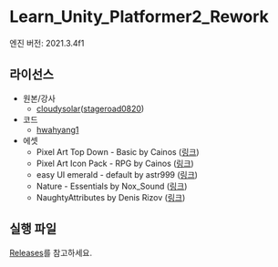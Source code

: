 # Learn_Unity_Platformer2_Rework

엔진 버전: 2021.3.4f1

## 라이선스

- 원본/강사
    - [cloudysolar](https://github.com/cloudysolar)([stageroad0820](https://github.com/stageroad0820))
- 코드
    - [hwahyang1](https://github.com/hwahyang1)
- 에셋
    - Pixel Art Top Down - Basic by Cainos ([링크](https://assetstore.unity.com/packages/2d/environments/pixel-art-top-down-basic-187605))
    - Pixel Art Icon Pack - RPG by Cainos ([링크](https://assetstore.unity.com/packages/2d/gui/icons/pixel-art-icon-pack-rpg-158343))
    - easy UI emerald - default by astr999 ([링크](https://assetstore.unity.com/packages/2d/gui/icons/easy-ui-emerald-default-112796))
    - Nature - Essentials by Nox_Sound ([링크](https://assetstore.unity.com/packages/audio/ambient/nature/nature-essentials-208227))
    - NaughtyAttributes by Denis Rizov ([링크](https://assetstore.unity.com/packages/tools/utilities/naughtyattributes-129996))

## 실행 파일

[Releases](https://github.com/hwahyang1/Learn_Unity_Platformer2_Rework/releases)를 참고하세요.